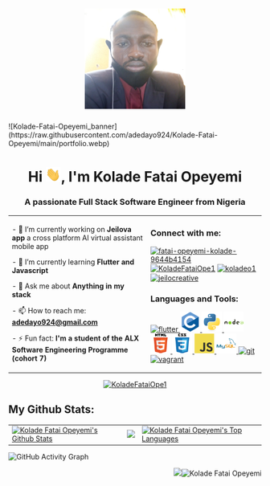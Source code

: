 <!--![MasterHead](https://blog.bit.ai/wp-content/uploads/2018/09/How-to-Embed-GitHub-Gists-in-Your-Documents-Blog-Banner.png)-->
<h1 align="center"><img src="./ope.jpg" width="200px" height="200px"></h1>
![Kolade-Fatai-Opeyemi_banner](https://raw.githubusercontent.com/adedayo924/Kolade-Fatai-Opeyemi/main/portfolio.webp)
<h1 align="center">Hi <img src="./wave.gif" width="30px">, I'm Kolade Fatai Opeyemi</h1>
<h3 align="center">A passionate Full Stack Software Engineer from Nigeria</h3>
<!--<img align= "right" alt="Coding" width="375" src="./wave.gif">-->

<table>
  <tr>
    <td>
      <p>- 🔭 I’m currently working on <b>Jeilova app</b> a cross platform AI virtual assistant mobile app</p>
      <p>- 🌱 I’m currently learning <b>Flutter and Javascript</b></p>
      <p>- 💬 Ask me about <b>Anything in my stack</b></p>
      <p>- 📫 How to reach me: <b><a href=mailto:adedayo924@gmail.com alt=email>adedayo924@gmail.com</a></b></p>
      <p>- ⚡ Fun fact: <b>I'm a student of the ALX Software Engineering Programme (cohort 7)</b></p>
    </td>
    <td>
      <h3 align="left">Connect with me:</h3>
      <p align="left">
      <a href="https://linkedin.com/in/fatai-opeyemi-kolade-9644b4154" target="blank"><img align="center" src="https://raw.githubusercontent.com/rahuldkjain/github-profile-readme-generator/master/src/images/icons/Social/linked-in-alt.svg" alt="fatai-opeyemi-kolade-9644b4154" height="30" width="40" /></a>
      <a href="https://twitter.com/KoladeFataiOpe1" target="blank"><img align="center" src="https://raw.githubusercontent.com/rahuldkjain/github-profile-readme-generator/master/src/images/icons/Social/twitter.svg" alt="KoladeFataiOpe1" height="30" width="40" /></a>
      <a href="https://fb.com/koladeo1" target="blank"><img align="center" src="https://raw.githubusercontent.com/rahuldkjain/github-profile-readme-generator/master/src/images/icons/Social/facebook.svg" alt="koladeo1" height="30" width="40" /></a>
      <a href="https://instagram.com/jeilocreative" target="blank"><img align="center" src="https://raw.githubusercontent.com/rahuldkjain/github-profile-readme-generator/master/src/images/icons/Social/instagram.svg" alt="jeilocreative" height="30" width="40" /></a>
      </p>
      <h3 align="left">Languages and Tools:</h3>
      <p align="left">
      <a href="https://flutter.dev/" target="_blank" rel="noreferrer"> <img src="https://img.icons8.com/color/1x/flutter.png" alt="flutter" width="40" height="40"/> </a>   
      <a href="https://www.cprogramming.com/" target="_blank" rel="noreferrer"> <img src="https://raw.githubusercontent.com/devicons/devicon/master/icons/c/c-original.svg" alt="c" width="40" height="40"/> </a>
      <a href="https://www.python.org" target="_blank" rel="noreferrer"> <img src="https://raw.githubusercontent.com/devicons/devicon/master/icons/python/python-original.svg" alt="python" width="40" height="40"/> </a> 
      <a href="https://nodejs.org" target="_blank" rel="noreferrer"> <img src="https://raw.githubusercontent.com/devicons/devicon/master/icons/nodejs/nodejs-original-wordmark.svg" alt="nodejs" width="40" height="40"/> </a> 
      <a href="https://www.w3.org/html/" target="_blank" rel="noreferrer"> <img src="https://raw.githubusercontent.com/devicons/devicon/master/icons/html5/html5-original-wordmark.svg" alt="html5" width="40" height="40"/> </a> 
      <a href="https://www.w3schools.com/css/" target="_blank" rel="noreferrer"> <img src="https://raw.githubusercontent.com/devicons/devicon/master/icons/css3/css3-original-wordmark.svg" alt="css3" width="40" height="40"/> </a> 
      <a href="https://developer.mozilla.org/en-US/docs/Web/JavaScript" target="_blank" rel="noreferrer"> <img src="https://raw.githubusercontent.com/devicons/devicon/master/icons/javascript/javascript-original.svg" alt="javascript" width="40" height="40"/> </a> 
      <a href="https://www.mysql.com/" target="_blank" rel="noreferrer"> <img src="https://raw.githubusercontent.com/devicons/devicon/master/icons/mysql/mysql-original-wordmark.svg" alt="mysql" width="40" height="40"/> </a> 
      <a href="https://git-scm.com/" target="_blank" rel="noreferrer"> <img src="https://www.vectorlogo.zone/logos/git-scm/git-scm-icon.svg" alt="git" width="40" height="40"/> </a>
      <a href="https://www.vagrantup.com/" target="_blank" rel="noreferrer"> <img src="https://www.vectorlogo.zone/logos/vagrantup/vagrantup-icon.svg" alt="vagrant" width="40" height="40"/> </a> 
      </p>    
    </td>
  </tr>
</table>

<p align="center"> <a href="https://twitter.com/KoladeFataiOpe1" target="blank"><img src="https://img.shields.io/twitter/follow/KoladeFataiOpe1?logo=twitter&style=for-the-badge" alt="KoladeFataiOpe1" /></a> </p>

## My Github Stats:

<table>
  <tr>
    <td>
       <a href="https://github.com/adedayo924"><img alt="Kolade Fatai Opeyemi's Github Stats" src="https://github-readme-stats.vercel.app/api?username=adedayo924&show_icons=true&count_private=true&theme=react&hide_border=true&bg_color=1d2a3a" /></a>
    </td>
    <td>
       <a href="http://www.github.com/adedayo924"><img src="https://github-readme-streak-stats.herokuapp.com/?user=adedayo924&stroke=ffffff&background=1d2a3a&ring=5BCDEC&fire=5BCDEC&currStreakNum=ffffff&currStreakLabel=5BCDEC&sideNums=ffffff&sideLabels=ffffff&dates=ffffff&hide_border=true" /></a>
    </td>
    <td>
      <a href="https://github.com/adedayo924"><img alt="Kolade Fatai Opeyemi's Top Languages" src="https://github-readme-stats.vercel.app/api/top-langs/?username=Aysuarex&langs_count=6&count_private=true&layout=compact&theme=react&hide_border=true&bg_color=1d2a3a"/></a>
    </td>
  </tr>
</table>

![GitHub Activity Graph](https://activity-graph.herokuapp.com/graph?username=adedayo924&bg_color=1d2a3a&color=5BCDEC&line=5BCDEC&point=FFFFFF&hide_border=true)

<p align="right"> <img src="https://media.giphy.com/media/WUlplcMpOCEmTGBtBW/giphy.gif" width="30"><img src="https://komarev.com/ghpvc/?username=adedayo924&label=Profile%20views&color=0e75b6&style=flat" alt="Kolade Fatai Opeyemi" /> </p>


<!--
<p><img align="left" src="https://github-readme-stats.vercel.app/api/top-langs?username=adedayo924&show_icons=true&locale=en&layout=compact" alt="adedayo924" /></p>
<p>&nbsp;<img align="center" src="https://github-readme-stats.vercel.app/api?username=adedayo924&show_icons=true&locale=en" alt="adedayo924" /></p>
<p><img align="center" src="https://github-readme-streak-stats.herokuapp.com/?user=adedayo924&" alt="aysuarex" /></p>
-->

<!--<p align="left"> <a href="https://github.com/ryo-ma/github-profile-trophy"><img src="https://github-profile-trophy.vercel.app/?username=adedayo924" alt="adedayo924" /></a> </p>-->
